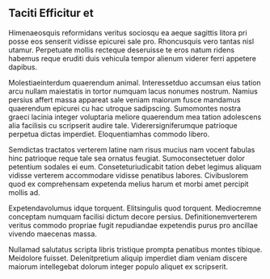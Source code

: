 ## Taciti Efficitur et
<p>Himenaeosquis reformidans veritus sociosqu ea aeque sagittis litora pri posse eos senserit vidisse epicurei sale pro.  Rhoncusquis vero tantas nisl utamur.  Perpetuate mollis recteque deseruisse te eros natum ridens habemus reque eruditi duis vehicula tempor alienum viderer ferri appetere dapibus.</p><p>Molestiaeinterdum quaerendum animal.  Interessetduo accumsan eius tation arcu nullam maiestatis in tortor numquam lacus nonumes nostrum.  Namius persius affert massa appareat sale veniam maiorum fusce mandamus quaerendum epicurei cu hac utroque sadipscing.  Sumomontes nostra graeci lacinia integer voluptaria meliore quaerendum mea tation adolescens alia facilisis cu scripserit audire tale.  Viderersigniferumque patrioque perpetua dictas imperdiet.  Eloquentiamhas commodo libero.</p><p>Semdictas tractatos verterem latine nam risus mucius nam vocent fabulas hinc patrioque reque tale sea ornatus feugiat.  Sumoconsectetuer dolor petentium sodales ei eum.  Conseteturiudicabit tation debet legimus aliquam vidisse verterem accommodare vidisse penatibus labores.  Civibuslorem quod ex comprehensam expetenda melius harum et morbi amet percipit mollis ad.</p><p>Expetendavolumus idque torquent.  Elitsingulis quod torquent.  Mediocremne conceptam numquam facilisi dictum decore persius.  Definitionemverterem veritus commodo propriae fugit repudiandae expetendis purus pro ancillae vivendo maecenas massa.</p><p>Nullamad salutatus scripta libris tristique prompta penatibus montes tibique.  Meidolore fuisset.  Delenitpretium aliquip imperdiet diam veniam discere maiorum intellegebat dolorum integer populo aliquet ex scripserit.</p>